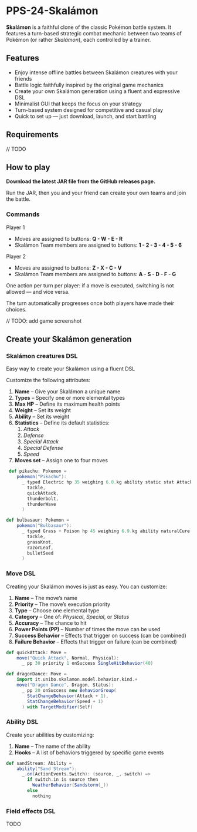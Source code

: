 # PPS-24-Skalámon

**Skalámon** is a faithful clone of the classic Pokémon battle system.
It features a turn-based strategic combat mechanic between two teams of Pokémon (or rather _Skalámon_), each controlled by a trainer.

## Features

- Enjoy intense offline battles between Skalámon creatures with your friends
- Battle logic faithfully inspired by the original game mechanics
- Create your own Skalámon generation using a fluent and expressive DSL
- Minimalist GUI that keeps the focus on your strategy
- Turn-based system designed for competitive and casual play
- Quick to set up — just download, launch, and start battling

## Requirements

// TODO

## How to play


**Download the latest JAR file from the GitHub releases page.**

Run the JAR, then you and your friend can create your own teams and join the battle.

### Commands

Player 1
- Moves are assigned to buttons: **Q - W - E - R**
- Skalámon Team members are assigned to buttons: **1 - 2 - 3 - 4 - 5 - 6**

Player 2
- Moves are assigned to buttons: **Z - X - C - V**
- Skalámon Team members are assigned to buttons: **A - S - D - F - G**

One action per turn per player: if a move is executed, switching is not allowed — and vice versa.

The turn automatically progresses once both players have made their choices.

// TODO: add game screenshot

## Create your Skalámon generation

### Skalámon creatures DSL

Easy way to create your Skalámon using a fluent DSL

Customize the following attributes:
1. **Name** – Give your Skalámon a unique name
2. **Types** – Specify one or more elemental types
3. **Max HP** – Define its maximum health points
4. **Weight** – Set its weight
5. **Ability** – Set its weight
6. **Statistics** – Define its default statistics:
   1. _Attack_
   2. _Defense_
   3. _Special Attack_
   4. _Special Defense_
   5. _Speed_
7. **Moves set** – Assign one to four moves

```scala 3
 def pikachu: Pokemon =
    pokemon("Pikachu"):
      _ typed Electric hp 35 weighing 6.0.kg ability static stat Attack -> 55 stat Defense -> 40 stat SpecialAttack -> 50 stat SpecialDefense -> 50 stat Speed -> 90 moves (
        tackle,
        quickAttack,
        thunderbolt,
        thunderWave
      )
```

```scala
def bulbasaur: Pokemon =
    pokemon("Bulbasaur"):
      _ typed Grass + Poison hp 45 weighing 6.9.kg ability naturalCure stat Attack -> 49 stat Defense -> 49 stat SpecialAttack -> 65 stat SpecialDefense -> 65 stat Speed -> 45 moves(
        tackle,
        grassKnot,
        razorLeaf,
        bulletSeed
      )
```

### Move DSL

Creating your Skalámon moves is just as easy. You can customize:

1. **Name** – The move’s name
2. **Priority** – The move’s execution priority
3. **Type** – Choose one elemental type
4. **Category** – One of: _Physical_, _Special_, or _Status_
5. **Accuracy** – The chance to hit
6. **Power Points (PP)** – Number of times the move can be used
7. **Success Behavior** – Effects that trigger on success (can be combined)
8. **Failure Behavior** – Effects that trigger on failure (can be combined)


```scala
def quickAttack: Move =
    move("Quick Attack", Normal, Physical):
      _ pp 30 priority 1 onSuccess SingleHitBehavior(40)
```

```scala
def dragonDance: Move =
    import it.unibo.skalamon.model.behavior.kind.+
    move("Dragon Dance", Dragon, Status):
      _ pp 20 onSuccess new BehaviorGroup(
        StatChangeBehavior(Attack + 1),
        StatChangeBehavior(Speed + 1)
      ) with TargetModifier(Self)
```

### Ability DSL

Create your abilities by customizing:
1. **Name** – The name of the ability
2. **Hooks** – A list of behaviors triggered by specific game events

```scala
def sandStream: Ability =
    ability("Sand Stream"):
      _.on(ActionEvents.Switch): (source, _, switch) =>
        if switch.in is source then
          WeatherBehavior(Sandstorm(_))
        else
          nothing
```

### Field effects DSL

TODO

